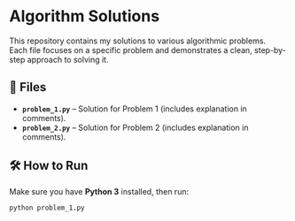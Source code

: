 # Algorithm Solutions  

This repository contains my solutions to various algorithmic problems.  
Each file focuses on a specific problem and demonstrates a clean, step-by-step approach to solving it.  

## 📂 Files  
- **`problem_1.py`** – Solution for Problem 1 (includes explanation in comments).  
- **`problem_2.py`** – Solution for Problem 2 (includes explanation in comments).  

## 🛠 How to Run  
Make sure you have **Python 3** installed, then run:  
```bash
python problem_1.py
